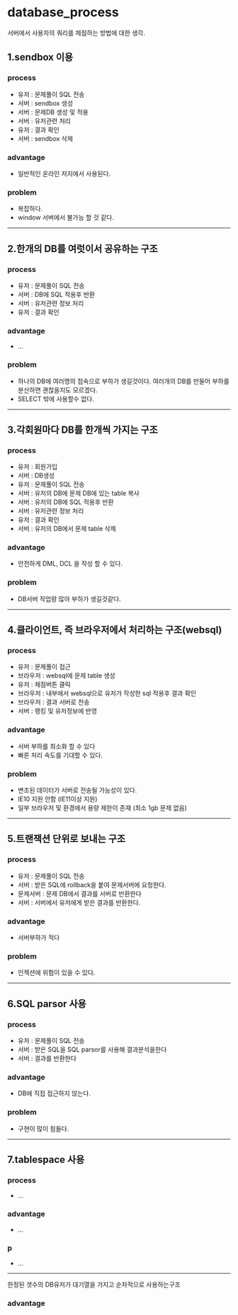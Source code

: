 # database_process
서버에서 사용자의 쿼리를 체점하는 방법에 대한 생각.

## 1.sendbox 이용
### process
- 유저 : 문제풀이 SQL 전송
- 서버 : sendbox 생성
- 서버 : 문제DB 생성 및 적용
- 서버 : 유저관련 처리
- 유저 : 결과 확인
- 서버 : sendbox 삭제

### advantage
- 일반적인 온라인 저지에서 사용된다.

### problem
- 복잡하다.
- window 서버에서 불가능 할 것 같다.

---

## 2.한개의 DB를 여럿이서 공유하는 구조
### process
- 유저 : 문제풀이 SQL 전송
- 서버 : DB에 SQL 적용후 반환
- 서버 : 유저관련 정보 처리
- 유저 : 결과 확인

### advantage
- ...

### problem
- 하나의 DB에 여러명의 접속으로 부하가 생길것이다. 여러개의 DB를 만들어 부하를 분산하면 괜찮을지도 모르겠다.
- SELECT 밖에 사용할수 없다.

---

## 3.각회원마다 DB를 한개씩 가지는 구조
### process
- 유저 : 회원가입
- 서버 : DB생성
- 유저 : 문제풀이 SQL 전송
- 서버 : 유저의 DB에 문제 DB에 있는 table 복사
- 서버 : 유저의 DB에 SQL 적용후 반환
- 서버 : 유저관련 정보 처리
- 유저 : 결과 확인
- 서버 : 유저의 DB에서 문제 table 삭제

### advantage
- 안전하게 DML, DCL 을 작성 할 수 있다.

### problem
- DB서버 작업량 많아 부하가 생길것같다.

---

## 4.클라이언트, 즉 브라우저에서 처리하는 구조(websql)
### process
- 유저 : 문제풀이 접근
- 브라우저 : websql에 문제 table 생성
- 유저 : 체점버튼 클릭
- 브라우저 : 내부에서 websql으로 유저가 작성한 sql 적용후 결과 확인
- 브라우저 : 결과 서버로 전송
- 서버 : 랭킹 및 유저정보에 반영

### advantage
- 서버 부하를 최소화 할 수 있다
- 빠른 처리 속도를 기대할 수 있다.

### problem
- 변조된 데이터가 서버로 전송될 가능성이 있다.
- IE10 지원 안함 (IE11이상 지원)
- 일부 브라우저 및 환경에서 용량 제한이 존재 (최소 1gb 문제 없음)

---

## 5.트랜잭션 단위로 보내는 구조
### process
- 유저 : 문제풀이 SQL 전송
- 서버 : 받은 SQL에 rollback을 붙여 문제서버에 요청한다.
- 문제서버 : 문제 DB에서 결과를 서버로 반환한다
- 서버 : 서버에서 유저에게 받은 결과를 반환한다.

### advantage
- 서버부하가 적다

### problem
- 인젝션에 위험이 있을 수 있다.

---

## 6.SQL parsor 사용

### process
- 유저 : 문제풀이 SQL 전송
- 서버 : 받은 SQL을 SQL parsor를 사용해 결과분석을한다
- 서버 : 결과를 반환한다

### advantage
- DB에 직접 접근하지 않는다.

### problem
- 구현이 많이 힘들다.

---

## 7.tablespace 사용

### process
- ...

### advantage
- ...
### p
- ...

---

한정된 갯수의 DB유저가 대기열을 가지고 순차적으로 사용하는구조 

### advantage
